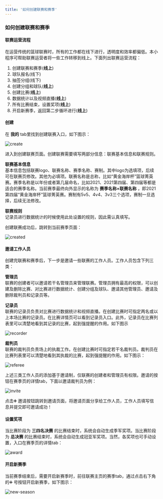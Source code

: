 ```yaml
---
title: '如何创建联赛和赛季'
---
```


### **如何创建联赛和赛季**

#### **联赛运营流程**

在运营传统的篮球联赛时，所有的工作都在线下进行，透明度和效率都偏低。本小程序可帮助联赛运营者将一些工作转移到线上。下面列出联赛运营流程：

1. 创建联赛和赛季(**线上**)
2. 球队报名(线下)
3. 抽签分组(线下)
4. 创建分组和球队(**线上**)
5. 创建比赛(**线上**)
6. 数据统计以及视频直播(**线上**)
7. 所有比赛结束，设置奖项(**线上**)
8. 开启新赛季，返回第二步循环进行(**线上**)

#### **创建**

在 **我的** tab里找到创建联赛入口，如下图示：

![create](/assets/blog/league/1.png)

进入到创建联赛页面。创建联赛需要填写两部分信息：联赛基本信息和联赛规则。

**联赛基本信息**<br/>
基本信息包括联赛logo、联赛名称、赛季名称、赛制。其中logo为选填项，后续可在联赛页修改。其他为必填项。联赛名称是总称，比如“黄金海岸杯”篮球菁英赛。赛季名称是以年份或者第几届命名，比如2021、2021第四届、第四届等都是适合的赛季名称。当前赛季最终向外显示的名称为 **赛季名称+联赛名称** ，即2021第四届“黄金海岸杯”篮球菁英赛。赛制有5v5、4v4、3v3三个选项，赛制一旦选择，后续无法修改。

**联赛规则**<br/>
记录员进行数据统计的时候使用此处设置的规则，因此需认真填写。

创建联赛成功后，跳转到当前赛季页面：

![created](/assets/blog/league/2.png)

#### **邀请工作人员**

创建完联赛和赛季后，下一步是邀请一些联赛的工作人员。工作人员包含下列三类：

**管理员**<br/>
联赛的创建者可以邀请若干名管理员来管理联赛。管理员拥有最高的权限，可以创建及删除比赛、对比赛进行数据统计、创建分组及球队、邀请其他管理员、邀请及删除裁判员和记录员等。

**记录员**<br/>
联赛的记录员负责对比赛进行数据统计和视频直播。在创建比赛时可指定两名或以上本场比赛的记录员。在比赛详情页可以看到记录员入口。此外，记录员在比赛列表里可以清楚地看到其记录的比赛，起到强提醒的作用。如下图示

![recorder](/assets/blog/league/3.png)

**裁判员**<br/>
联赛的裁判员负责场上的执裁工作。在创建比赛时可指定若干名裁判员。裁判员在比赛列表里可以清楚地看到其执裁的比赛，起到强提醒的作用。如下图示：

![referee](/assets/blog/league/4.png)

上述三类工作人员的添加基于邀请制，仅联赛的创建者和管理员有权限。邀请的按钮在赛季页的详情tab，下面以邀请裁判员为例：

![invite](/assets/blog/league/5.png)

点击➕ 邀请按钮跳转到邀请页面，将邀请页面分享给工作人员，工作人员填写信息并提交即可邀请成功！

#### **设置奖项**

当比赛阶段为 **三四名决赛** 的比赛结束时，系统会自动生成季军奖项。当比赛阶段为 **总决赛** 的比赛结束时，系统会自动生成冠亚军奖项。当然，各奖项也可手动设置，入口在赛季页的详情tab：

![award](/assets/blog/league/6.png)

#### **开启新赛季**

当前赛季结束后，需要开启新赛季时，前往联赛主页的赛季tab，通过点击右下角的➕ 号按钮开启新赛季，如下图示：

![new-season](/assets/blog/league/7.png)

